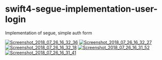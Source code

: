 # swift4-segue-implementation-user-login
Implementation of segue, simple auth form

<a href="https://ibb.co/g75Woo"><img src="https://preview.ibb.co/iAYvET/Screenshot_2018_07_26_16_32_36.png" alt="Screenshot_2018_07_26_16_32_36" border="0"></a>
<a href="https://ibb.co/kTufg8"><img src="https://preview.ibb.co/dteroo/Screenshot_2018_07_26_16_32_27.png" alt="Screenshot_2018_07_26_16_32_27" border="0"></a>
<a href="https://ibb.co/h3VmM8"><img src="https://preview.ibb.co/i5DTZT/Screenshot_2018_07_26_16_32_18.png" alt="Screenshot_2018_07_26_16_32_18" border="0"></a>
<a href="https://ibb.co/hr92uT"><img src="https://preview.ibb.co/canY18/Screenshot_2018_07_26_16_31_52.png" alt="Screenshot_2018_07_26_16_31_52" border="0"></a>
<a href="https://ibb.co/kDKfg8"><img src="https://preview.ibb.co/fTp2uT/Screenshot_2018_07_26_16_31_41.png" alt="Screenshot_2018_07_26_16_31_41" border="0"></a>

